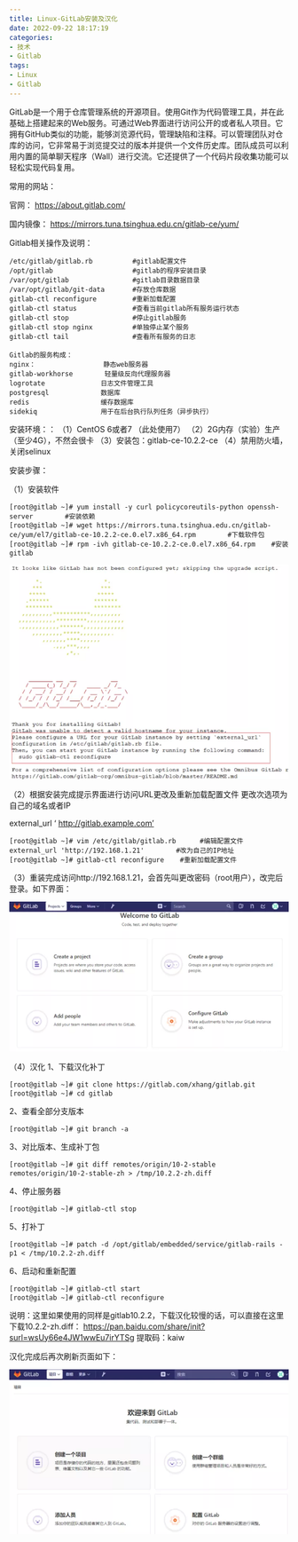 ```yaml
---
title: Linux-GitLab安装及汉化
date: 2022-09-22 18:17:19
categories: 
- 技术
- Gitlab
tags:
- Linux
- Gitlab
---
```


GitLab是一个用于仓库管理系统的开源项目。使用Git作为代码管理工具，并在此基础上搭建起来的Web服务。可通过Web界面进行访问公开的或者私人项目。它拥有GitHub类似的功能，能够浏览源代码，管理缺陷和注释。可以管理团队对仓库的访问，它非常易于浏览提交过的版本并提供一个文件历史库。团队成员可以利用内置的简单聊天程序（Wall）进行交流。它还提供了一个代码片段收集功能可以轻松实现代码复用。

<!--more-->

常用的网站：

官网： https://about.gitlab.com/

国内镜像： https://mirrors.tuna.tsinghua.edu.cn/gitlab-ce/yum/

Gitlab相关操作及说明：

```
/etc/gitlab/gitlab.rb          #gitlab配置文件
/opt/gitlab                    #gitlab的程序安装目录
/var/opt/gitlab                #gitlab目录数据目录
/var/opt/gitlab/git-data       #存放仓库数据
gitlab-ctl reconfigure         #重新加载配置
gitlab-ctl status              #查看当前gitlab所有服务运行状态
gitlab-ctl stop                #停止gitlab服务
gitlab-ctl stop nginx          #单独停止某个服务
gitlab-ctl tail                #查看所有服务的日志

Gitlab的服务构成：
nginx：                 静态web服务器
gitlab-workhorse        轻量级反向代理服务器
logrotate              日志文件管理工具
postgresql             数据库
redis                  缓存数据库
sidekiq                用于在后台执行队列任务（异步执行）
```

安装环境：：
（1）CentOS 6或者7 （此处使用7）
（2）2G内存（实验）生产（至少4G），不然会很卡
（3）安装包：gitlab-ce-10.2.2-ce
（4）禁用防火墙，关闭selinux

安装步骤：

（1）安装软件

```
[root@gitlab ~]# yum install -y curl policycoreutils-python openssh-server        #安装依赖
[root@gitlab ~]# wget https://mirrors.tuna.tsinghua.edu.cn/gitlab-ce/yum/el7/gitlab-ce-10.2.2-ce.0.el7.x86_64.rpm        #下载软件包
[root@gitlab ~]# rpm -ivh gitlab-ce-10.2.2-ce.0.el7.x86_64.rpm    #安装gitlab
```

![image-20220922182013741](Linux-GitLab安装及汉化/image-20220922182013741.png)

（2）根据安装完成提示界面进行访问URL更改及重新加载配置文件 更改次选项为自己的域名或者IP

external_url ‘ http://gitlab.example.com’

```
[root@gitlab ~]# vim /etc/gitlab/gitlab.rb      #编辑配置文件  
external_url 'http://192.168.1.21'        #改为自己的IP地址
[root@gitlab ~]# gitlab-ctl reconfigure    #重新加载配置文件
```

（3）重装完成访问http://192.168.1.21，会首先叫更改密码（root用户），改完后登录。如下界面：

![image-20220922182151266](Linux-GitLab安装及汉化/image-20220922182151266.png)

（4）汉化
1、下载汉化补丁

```
[root@gitlab ~]# git clone https://gitlab.com/xhang/gitlab.git
[root@gitlab ~]# cd gitlab    
```

2、查看全部分支版本

```
[root@gitlab ~]# git branch -a
```

3、对比版本、生成补丁包

```
[root@gitlab ~]# git diff remotes/origin/10-2-stable remotes/origin/10-2-stable-zh > /tmp/10.2.2-zh.diff
```

4、停止服务器

```
[root@gitlab ~]# gitlab-ctl stop
```

5、打补丁

```
[root@gitlab ~]# patch -d /opt/gitlab/embedded/service/gitlab-rails -p1 < /tmp/10.2.2-zh.diff
```

6、启动和重新配置

```
[root@gitlab ~]# gitlab-ctl start
[root@gitlab ~]# gitlab-ctl reconfigure
```

说明：这里如果使用的同样是gitlab10.2.2，下载汉化较慢的话，可以直接在这里下载10.2.2-zh.diff： https://pan.baidu.com/share/init?surl=wsUy66e4JW1wwEu7irYTSg 提取码：kaiw

汉化完成后再次刷新页面如下：

![image-20220922182240780](Linux-GitLab安装及汉化/image-20220922182240780.png)
